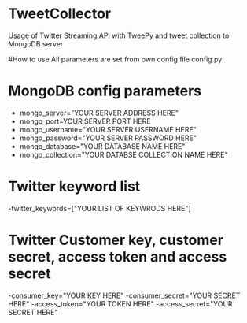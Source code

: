 # TweetCollector
Usage of Twitter Streaming API with TweePy and tweet collection to MongoDB server

#How to use
All parameters are set from own config file config.py

# MongoDB config parameters
- mongo_server="YOUR SERVER ADDRESS HERE"
- mongo_port=YOUR SERVER PORT HERE
- mongo_username="YOUR SERVER USERNAME HERE"
- mongo_password="YOUR SERVER PASSWORD HERE"
- mongo_database="YOUR DATABASE NAME HERE"
- mongo_collection="YOUR DATABSE COLLECTION NAME HERE"

# Twitter keyword list
-twitter_keywords=["YOUR LIST OF KEYWRODS HERE"]

# Twitter Customer key, customer secret, access token and access secret
-consumer_key="YOUR KEY HERE"
-consumer_secret="YOUR SECRET HERE"
-access_token="YOUR TOKEN HERE"
-access_secret="YOUR SECRET HERE"

